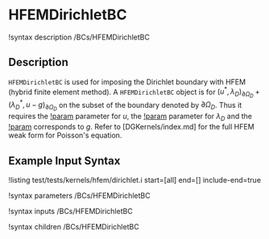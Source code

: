 # HFEMDirichletBC

!syntax description /BCs/HFEMDirichletBC

## Description

`HFEMDirichletBC` is used for imposing the Dirichlet boundary with HFEM (hybrid finite element method).
A `HFEMDirichletBC` object is for $\left( u^\ast, \lambda_D \right)_{\partial \Omega_D} + \left( \lambda_D^\ast, u - g \right)_{\partial \Omega_D}$ on the subset of the boundary denoted by $\partial \Omega_D$.
Thus it requires the [!param](/BCs/HFEMDirichletBC/variable) parameter for $u$, the [!param](/BCs/HFEMDirichletBC/lowerd_variable) parameter for $\lambda_D$
and the [!param](/BCs/HFEMDirichletBC/value) corresponds to $g$. Refer to [DGKernels/index.md] for the full HFEM weak form for Poisson's equation.

## Example Input Syntax

!listing test/tests/kernels/hfem/dirichlet.i start=[all] end=[] include-end=true

!syntax parameters /BCs/HFEMDirichletBC

!syntax inputs /BCs/HFEMDirichletBC

!syntax children /BCs/HFEMDirichletBC
